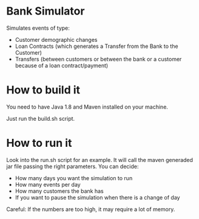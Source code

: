 # Bank Simulator

Simulates events of type:
- Customer demographic changes
- Loan Contracts (which generates a Transfer from the Bank to the Customer)
- Transfers (between customers or between the bank or a customer because of a loan contract/payment)

# How to build it

You need to have Java 1.8 and Maven installed on your machine.

Just run the build.sh script.

# How to run it

Look into the run.sh script for an example. It will call the maven generaded jar file passing the right parameters. You can decide:
- How many days you want the simulation to run
- How many events per day
- How many customers the bank has
- If you want to pause the simulation when there is a change of day

Careful: If the numbers are too high, it may require a lot of memory.
